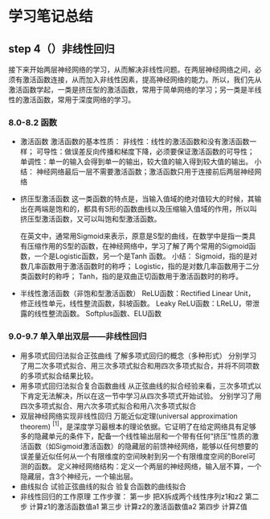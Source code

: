 # 学习笔记总结
## step 4（）非线性回归
接下来开始两层神经网络的学习，从而解决非线性问题。在两层神经网络之间，必须有激活函数连接，从而加入非线性因素，提高神经网络的能力。所以，我们先从激活函数学起，一类是挤压型的激活函数，常用于简单网络的学习；另一类是半线性的激活函数，常用于深度网络的学习。
### 8.0-8.2 函数
* 激活函数
  激活函数的基本性质：
    非线性：线性的激活函数和没有激活函数一样；
    可导性：做误差反向传播和梯度下降，必须要保证激活函数的可导性；
    单调性：单一的输入会得到单一的输出，较大值的输入得到较大值的输出。
    小结：
    神经网络最后一层不需要激活函数；激活函数只用于连接前后两层神经网络
* 挤压型激活函数
  这一类函数的特点是，当输入值域的绝对值较大的时候，其输出在两端是饱和的，都具有S形的函数曲线以及压缩输入值域的作用，所以叫挤压型激活函数，又可以叫饱和型激活函数。

  在英文中，通常用Sigmoid来表示，原意是S型的曲线，在数学中是指一类具有压缩作用的S型的函数，在神经网络中，学习了解了两个常用的Sigmoid函数，一个是Logistic函数，另一个是Tanh
  函数。
  小结：
    Sigmoid，指的是对数几率函数用于激活函数时的称呼；
    Logistic，指的是对数几率函数用于二分类函数时的称呼；
    Tanh，指的是双曲正切函数用于激活函数时的称呼。
* 半线性激活函数（非饱和型激活函数）
  ReLU函数：Rectified Linear Unit，修正线性单元，线性整流函数，斜坡函数。
  Leaky ReLU函数：LReLU，带泄露的线性整流函数。
  Softplus函数、ELU函数
### 9.0-9.7 单入单出双层——非线性回归
* 用多项式回归法拟合正弦曲线
  了解多项式回归的概念（多种形式）
  分别学习了用二次多项式拟合、用三次多项式拟合和用四次多项式拟合，并将不同项数的多项式拟合结果比较。
* 用多项式回归法拟合复合函数曲线
  从正弦曲线的拟合经验来看，三次多项式以下肯定无法解决，所以在这一节中学习从四次多项式开始试验。
  分别学习了用四次多项式拟合、用六次多项式拟合和用八次多项式拟合
* 双层神经网络实现非线性回归
  万能近似定理(universal approximation theorem) $^{[1]}$，是深度学习最根本的理论依据。它证明了在给定网络具有足够多的隐藏单元的条件下，配备一个线性输出层和一个带有任何“挤压”性质的激活函数（如Sigmoid激活函数）的隐藏层的前馈神经网络，能够以任何想要的误差量近似任何从一个有限维度的空间映射到另一个有限维度空间的Borel可测的函数。
  定义神经网络结构：定义一个两层的神经网络，输入层不算，一个隐藏层，含3个神经元，一个输出层。
* 曲线拟合
  试验正弦曲线的拟合
  验复合函数的曲线拟合
* 非线性回归的工作原理
  工作步骤：
  第一步 把X拆成两个线性序列z1和z2
  第二步 计算z1的激活函数值a1
  第三步 计算z2的激活函数值a2
  第四步 计算Z值